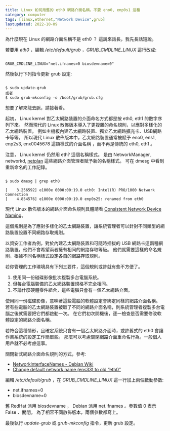 ```yaml
---
title: Linux 如何用舊的 eth0 網路介面名稱，不要 eno0, enp0s1 這種
category: computer
tags: [linux,ethernet,"Network Device",grub]
lastupdated: 2022-10-09
---
```


為什麼現在 Linux 的網路介面名稱不是 eth0 ？ 這說來話長，我先長話短說。

若要用 *eth0* ，編輯 */etc/default/grub* ，*GRUB_CMDLINE_LINUX* 這行改成:

```text
 
GRUB_CMDLINE_LINUX="net.ifnames=0 biosdevname=0"

```

然後執行下列指令更新 grub 設定:

```term

$ sudo update-grub
或者
$ sudo grub-mkconfig -o /boot/grub/grub.cfg

```

想要了解來龍去脈，請接著看。

<!--more-->

起初， Linux kernel 對乙太網路裝置的介面命名方式都是按 eth0, eth1 的數字序列下來。
然而現代的 Linux 散佈版本導入了更複雜的命名規則，以應對多樣化的乙太網路裝置。
例如主機板內建乙太網路裝置、獨立乙太網路擴充卡、USB網路卡等等。
所以現代 Linux 散佈版本中，乙太網路裝置通常被賦予 eno0, ens1, enp2s3, enx0045678 這類樣式的介面名稱 ，而不再是傳統的 eth0, eth1 。

注意， Linux kernel 仍然用 eth? 這個名稱樣式。
是由 NetworkManager, networkd, [netplan](https://netplan.io/) 這些網路介面管理者賦予新的名稱樣式。
可在 dmesg 中看到重新命名的工作記錄。

```term

$ sudo dmesg | grep eth0

[    3.256592] e1000e 0000:00:19.0 eth0: Intel(R) PRO/1000 Network Connection
[    4.854576] e1000e 0000:00:19.0 enp0s25: renamed from eth0

```

現代 Linux 散佈版本的網路介面命名規則具體請看 [Consistent Network Device Naming]( https://access.redhat.com/documentation/en-us/red_hat_enterprise_linux/7/html/networking_guide/ch-consistent_network_device_naming)。

這個規則是為了應對多樣化的乙太網路裝置，讓系統管理者可以針對不同類型的網路裝置設置不同網路存取規則。

以資安工作者為例，對於內建乙太網路裝置和可隨時插拔的 USB 網路卡這兩種網路裝置，他們不會希望兩者擁有相同的網路存取等級。
他們就需要這樣的命名規則，根據不同名稱樣式設定各自的網路存取規則。

若你管理的工作環境具有下列三要件，這個規則或許就有些不方便了。

1. 使用同一份磁碟影像批次複製多台電腦系統。
2. 但每台電腦裝備的乙太網路裝置規格不完全相同。
3. 不論什麼硬體零件組合，這些電腦只會有一個乙太網路介面。

使用同一份磁碟影像，意味著這些電腦的軟體設定會綁定同樣的網路介面名稱。
若有些電腦的乙太網路裝置被取了不同的網路介面名稱，則系統管理者複製多台電腦之後就需要把它們都啟動一次。
在它們初次開機後，逐一檢查是否需要修改軟體設定的網路介面名稱。

若符合這種情形，且確定系統只會有一個乙太網路介面時，或許舊式的 eth0 會讓作業系統的設定工作簡單些。
那麼可以考慮關閉網路介面重命名行為。一般個人用戶就不必考慮這事。

關閉新式網路介面命名規則的方式，參考:

* [NetworkInterfaceNames - Debian Wiki](https://wiki.debian.org/NetworkInterfaceNames)
* [Change default network name (ens33) to old “eth0”](https://www.itzgeek.com/how-tos/mini-howtos/change-default-network-name-ens33-to-old-eth0-on-ubuntu-16-04.html)

編輯 */etc/default/grub* ，在 *GRUB_CMDLINE_LINUX* 這一行加上兩個啟動參數:

* net.ifnames=0
* biosdevname=0

舊 RedHat 派用 biosdevname ， Debian 派用 net.ifnames 。參數值 0 表示 False 、關閉。
為了相容不同散佈版本，兩個參數都寫上。

最後執行 *update-grub* 或 *grub-mkconfig* 指令，更新 grub 設定。
